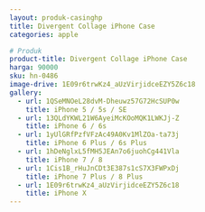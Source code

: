 ```yaml
---
layout: produk-casinghp
title: Divergent Collage iPhone Case
categories: apple

# Produk
product-title: Divergent Collage iPhone Case
harga: 90000
sku: hn-0486
image-drive: 1E09r6trwKz4_aUzVirjidceEZY5Z6c18
gallery:
  - url: 1QSeMNOeL28dvM-Dheuwz57G72HcSUP0w
    title: iPhone 5 / 5s / SE
  - url: 13QLdYKWL21W6AyeiMcKOoMQK1LWKJj-Z
    title: iPhone 6 / 6s
  - url: 1yUlGRfPzfVFzAc49A0Kv1MlZOa-ta73j
    title: iPhone 6 Plus / 6s Plus
  - url: 1hDeNglxL5fMH5JEAn7o6juohCg441Vla
    title: iPhone 7 / 8
  - url: 1Cis1B_rHuJnCDt3E387s1cS7X3FWPxDj
    title: iPhone 7 Plus / 8 Plus
  - url: 1E09r6trwKz4_aUzVirjidceEZY5Z6c18
    title: iPhone X
---
```

